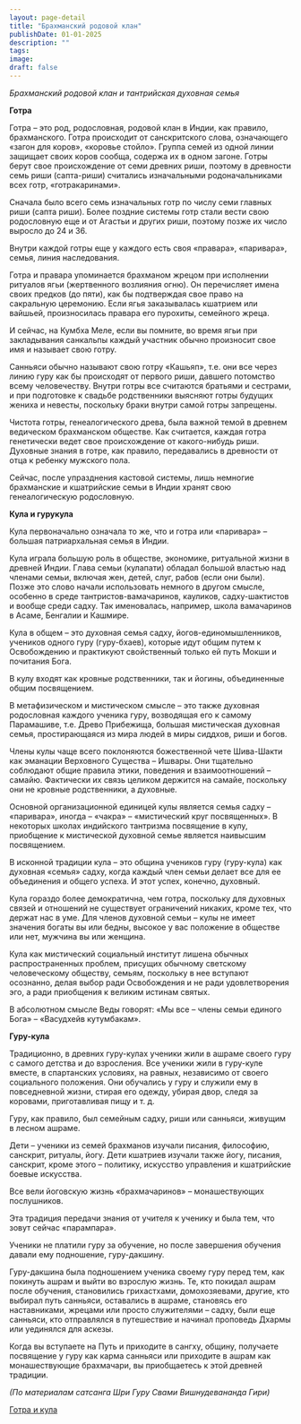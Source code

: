 ```yaml
---
layout: page-detail
title: "Брахманский родовой клан"
publishDate: 01-01-2025
description: ""
tags:
image:
draft: false
---
```


_Брахманский родовой клан и тантрийская духовная семья_ 

**Готра** 

 Готра – это род, родословная, родовой клан в Индии, как правило, брахманского. Готра происходит от санскритского слова, означающего «загон для коров», «коровье стойло». Группа семей из одной линии защищает своих коров сообща, содержа их в одном загоне. Готры берут свое происхождение от семи древних риши, поэтому в древности семь риши (сапта-риши) считались изначальными родоначальниками всех готр, «готракаринами».

 Сначала было всего семь изначальных готр по числу семи главных риши (сапта риши). Более поздние системы готр стали вести свою родословную еще и от Агастьи и других риши, поэтому позже их число выросло до 24 и 36.

 Внутри каждой готры еще у каждого есть своя «правара», «паривара», семья, линия наследования.

 Готра и правара упоминается брахманом жрецом при исполнении ритуалов ягьи (жертвенного возлияния огню). Он перечисляет имена своих предков (до пяти), как бы подтверждая свое право на сакральную церемонию. Если ягья заказывалась кшатрием или вайшьей, произносилась правара его пурохиты, семейного жреца.

 И сейчас, на Кумбха Меле, если вы помните, во время ягьи при закладывания санкальпы каждый участник обычно произносит свое имя и называет свою готру.

 Санньяси обычно называют свою готру «Кашьяп», т.е. они все через линию гуру как бы происходят от первого риши, давшего потомство всему человечеству. Внутри готры все считаются братьями и сестрами, и при подготовке к свадьбе родственники выясняют готры будущих жениха и невесты, поскольку браки внутри самой готры запрещены.

 Чистота готры, генеалогического древа, была важной темой в древнем ведическом брахманском обществе. Как считается, каждая готра генетически ведет свое происхождение от какого-нибудь риши. Духовные знания в готре, как правило, передавались в древности от отца к ребенку мужского пола. 

 Сейчас, после упразднения кастовой системы, лишь немногие брахманские и кшатрийские семьи в Индии хранят свою генеалогическую родословную.

**Кула и гурукула** 

 Кула первоначально означала то же, что и готра или «паривара» – большая патриархальная семья в Индии. 

 Кула играла большую роль в обществе, экономике, ритуальной жизни в древней Индии. Глава семьи (кулапати) обладал большой властью над членами семьи, включая жен, детей, слуг, рабов (если они были). Позже это слово начали использовать немного в другом смысле, особенно в среде тантристов-вамачаринов, кауликов, садху-шактистов и вообще среди садху. Так именовалась, например, школа вамачаринов в Асаме, Бенгалии и Кашмире. 

 Кула в общем – это духовная семья садху, йогов-единомышленников, учеников одного гуру (гуру-бхаев), которые идут общим путем к Освобождению и практикуют свойственный только ей путь Мокши и почитания Бога. 

 В кулу входят как кровные родственники, так и йогины, объединенные общим посвящением.

 В метафизическом и мистическом смысле – это также духовная родословная каждого ученика гуру, возводящая его к самому Парамашиве, т.е. Древо Прибежища, большая мистическая духовная семья, простирающаяся из мира людей в миры сиддхов, риши и богов.

 Члены кулы чаще всего поклоняются божественной чете Шива-Шакти как эманации Верховного Существа – Ишвары. Они тщательно соблюдают общие правила этики, поведения и взаимоотношений – самайю. Фактически их связь целиком держится на самайе, поскольку они не кровные родственники, а духовные.

 Основной организационной единицей кулы является семья садху – «паривара», иногда – «чакра» – «мистический круг посвященных». В некоторых школах индийского тантризма посвящение в кулу, приобщение к мистической духовной семье является наивысшим посвящением. 

 В исконной традиции кула – это община учеников гуру (гуру-кула) как духовная «семья» садху, когда каждый член семьи делает все для ее объединения и общего успеха. И этот успех, конечно, духовный.

 Кула гораздо более демократична, чем готра, поскольку для духовных связей и отношений не существует ограничений никаких, кроме тех, что держат нас в уме. Для членов духовной семьи – кулы не имеет значения богаты вы или бедны, высокое у вас положение в обществе или нет, мужчина вы или женщина.

 Кула как мистический социальный институт лишена обычных распространенных проблем, присущих обычному светскому человеческому обществу, семьям, поскольку в нее вступают осознанно, делая выбор ради Освобождения и не ради удовлетворения эго, а ради приобщения к великим истинам святых.

 В абсолютном смысле Веды говорят: «Мы все – члены семьи единого Бога» – «Васудхейв кутумбакам».

**Гуру-кула** 

 Традиционно, в древних гуру-кулах ученики жили в ашраме своего гуру с самого детства и до взросления. Все ученики жили в гуру-куле вместе, в спартанских условиях, на равных, независимо от своего социального положения. Они обучались у гуру и служили ему в повседневной жизни, стирая его одежду, убирая двор, следя за коровами, приготавливая пищу и т. д.

 Гуру, как правило, был семейным садху, риши или санньяси, живущим в лесном ашраме.

 Дети – ученики из семей брахманов изучали писания, философию, санскрит, ритуалы, йогу. Дети кшатриев изучали также йогу, писания, санскрит, кроме этого – политику, искусство управления и кшатрийские боевые искусства.

 Все вели йоговскую жизнь «брахмачаринов» – монашествующих послушников. 

 Эта традиция передачи знания от учителя к ученику и была тем, что зовут сейчас «парампара». 

 Ученики не платили гуру за обучение, но после завершения обучения давали ему подношение, гуру-дакшину.

 Гуру-дакшина была подношением ученика своему гуру перед тем, как покинуть ашрам и выйти во взрослую жизнь. Те, кто покидал ашрам после обучения, становились грихастхами, домохозяевами, другие, кто выбирал путь санньяси, оставались в ашраме, становясь его наставниками, жрецами или просто служителями – садху, были еще санньяси, кто отправлялся в путешествие и начинал проповедь Дхармы или уединялся для аскезы.

 Когда вы вступаете на Путь и приходите в сангху, общину, получаете посвящение у гуру как карма санньяси или приходите в ашрам как монашествующие брахмачари, вы приобщаетесь к этой древней традиции.

_(По материалам сатсанга Шри Гуру Свами Вишнудевананда Гири)_ 

[Готра и кула](/binaries/file/news/f%5F3201.docx) 
  
  
